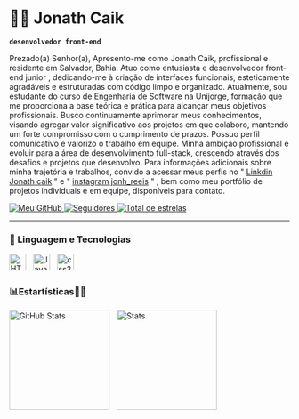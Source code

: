 # 👨‍💻  Jonath Caik

**`desenvolvedor front-end`**


Prezado(a) Senhor(a),
Apresento-me como Jonath Caik, profissional e residente em Salvador, Bahia. Atuo como entusiasta e desenvolvedor front-end junior , dedicando-me à criação de interfaces funcionais, esteticamente agradáveis e estruturadas com código limpo e organizado.
Atualmente, sou estudante do curso de Engenharia de Software na Unijorge, formação que me proporciona a base teórica e prática para alcançar meus objetivos profissionais. Busco continuamente aprimorar meus conhecimentos, visando agregar valor significativo aos projetos em que colaboro, mantendo um forte compromisso com o cumprimento de prazos.
Possuo perfil comunicativo e valorizo o trabalho em equipe. Minha ambição profissional é evoluir para a área de desenvolvimento full-stack, crescendo através dos desafios e projetos que desenvolvo. Para informações adicionais sobre minha trajetória e trabalhos, convido a acessar meus perfis no "  [ Linkdin Jonath caik](https://www.linkedin.com/in/jonath-caik/) " e " [instagram jonh_reeis](https://www.instagram.com/jonh_reeis/?__pwa=1) " , bem como meu portfólio de projetos individuais e em equipe, disponíveis para contato.

 <p align="left">
<a href="https://github.com/jonath-caik">
    <img
    alt="Meu GitHub"
    title="Meu Perfil no GitHub"
    src="https://img.shields.io/badge/GitHub-FF7A00?style=for-the-badge&logo=github&logoColor=white"
    >
 <a href="https://github.com/jonath-caik?tab=followers">
        <img 
            alt="Seguidores" 
            title="Me siga no GitHub" 
            src="https://custom-icon-badges.demolab.com/github/followers/jonath-caik?color=236ad3&labelColor=0000CC&style=for-the-badge&logo=github&label=Seguidores&logoColor=white"
        />
 <a href="https://github.com/jonath-caik?tab=repositories&sort=stargazers">
        <img 
            alt="Total de estrelas" 
            title="Total de estrelas GitHub" 
            src="https://custom-icon-badges.demolab.com/github/stars/jonath-caik?color=FF0000&style=for-the-badge&labelColor=8B0000&logo=star&label=estrelas"
        />
    </a>
  
 </p>

---


### 🤖 Linguagem e Tecnologias


<img 
    align="left" 
    alt="HTML"
    title="HTML" 
    width="30px" 
    style="padding-right: 10px;" 
    src="https://cdn.jsdelivr.net/gh/devicons/devicon@latest/icons/html5/html5-original.svg" 
/>

<img 
    align="left" 
    alt="JavaScript" 
    title="JavaScript"
    width="30px" 
    style="padding-right: 10px;" 
    src="https://cdn.jsdelivr.net/gh/devicons/devicon@latest/icons/javascript/javascript-original.svg"/>  

 <img 
    align="left" 
    alt="css3" 
    title="css3"
    width="30px" 
    style="padding-right: 10px;" 
    src="https://cdn.jsdelivr.net/gh/devicons/devicon@latest/icons/css3/css3-original.svg" />

<br/>
<br/>

### 📊Estartísticas👨‍💻

<p>
  <img 
    align="left" 
    alt="GitHub Stats" 
    height="180" 
    style="padding-right: 10px;" 
    src="https://github-readme-stats.vercel.app/api?username=jonath-caik&show_icons=true&theme=dark&include_all_commits=true&locale=pt-br" 
  />
  <img 
      align="left" 
      alt="Stats" 
      height="180" 
      style="padding-right: 10px;" 
      src="https://github-readme-stats.vercel.app/api/top-langs/?username=jonath-caik&theme=dark&layout=compact&custom_title=Tecnologias&langs_count=6" 
  />
</p>

